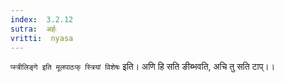 ```yaml
---
index:  3.2.12
sutra:  अर्हः
vritti:  nyasa
---
```


`प्स्त्रीलिङ्गे इति मूलपाठःफ् स्त्रियां विशेषः` इति। अणि हि सति ङीब्भवति, अचि तु सति टाप्।।

